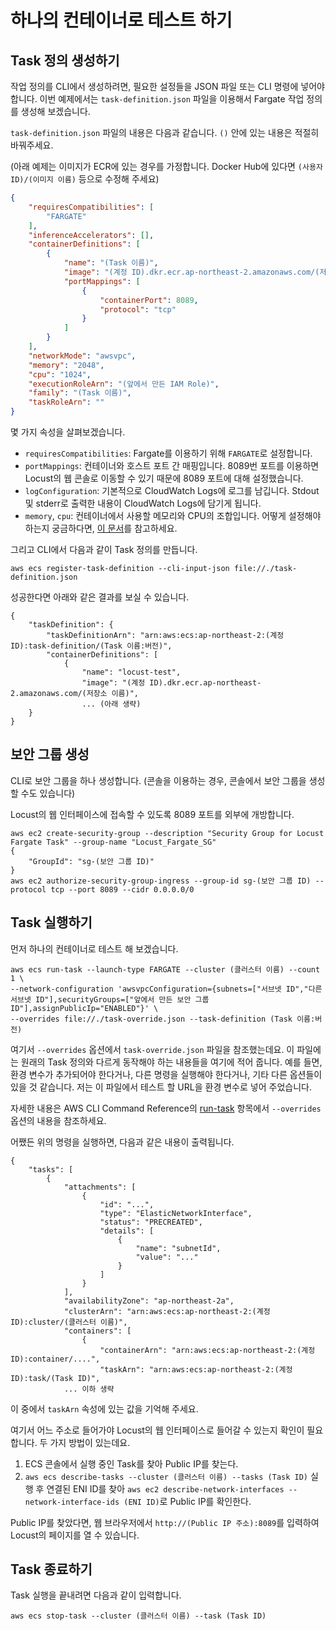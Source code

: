 # 하나의 컨테이너로 테스트 하기

## Task 정의 생성하기

작업 정의를 CLI에서 생성하려면, 필요한 설정들을 JSON 파일 또는 CLI 명령에 넣어야 합니다. 
이번 예제에서는 `task-definition.json` 파일을 이용해서 Fargate 작업 정의를 생성해 보겠습니다. 

`task-definition.json` 파일의 내용은 다음과 같습니다. `()` 안에 있는 내용은 적절히 바꿔주세요.

(아래 예제는 이미지가 ECR에 있는 경우를 가정합니다. Docker Hub에 있다면 `(사용자 ID)/(이미지 이름)` 등으로 수정해 주세요)

```json
{
    "requiresCompatibilities": [
        "FARGATE"
    ],
    "inferenceAccelerators": [],
    "containerDefinitions": [
        {
            "name": "(Task 이름)",
            "image": "(계정 ID).dkr.ecr.ap-northeast-2.amazonaws.com/(저장소 이름)",
            "portMappings": [
                {
                    "containerPort": 8089,
                    "protocol": "tcp"
                }
            ]
        }
    ],
    "networkMode": "awsvpc",
    "memory": "2048",
    "cpu": "1024",
    "executionRoleArn": "(앞에서 만든 IAM Role)",
    "family": "(Task 이름)",
    "taskRoleArn": ""
}
```

몇 가지 속성을 살펴보겠습니다. 

* `requiresCompatibilities`: Fargate를 이용하기 위해 `FARGATE`로 설정합니다.
* `portMappings`: 컨테이너와 호스트 포트 간 매핑입니다. 8089번 포트를 이용하면 Locust의 웹 콘솔로 이동할 수 있기 때문에 8089 포트에 대해 설정했습니다. 
* `logConfiguration`: 기본적으로 CloudWatch Logs에 로그를 남깁니다. Stdout 및 stderr로 출력한 내용이 CloudWatch Logs에 담기게 됩니다. 
* `memory`, `cpu`: 컨테이너에서 사용할 메모리와 CPU의 조합입니다. 어떻게 설정해야 하는지 궁금하다면, [이 문서](https://docs.aws.amazon.com/ko_kr/AmazonECS/latest/developerguide/create-task-definition.html)를 참고하세요.

그리고 CLI에서 다음과 같이 Task 정의를 만듭니다. 

```shell script
aws ecs register-task-definition --cli-input-json file://./task-definition.json
```

성공한다면 아래와 같은 결과를 보실 수 있습니다.
```
{
    "taskDefinition": {
        "taskDefinitionArn": "arn:aws:ecs:ap-northeast-2:(계정 ID):task-definition/(Task 이름:버전)",
        "containerDefinitions": [
            {
                "name": "locust-test",
                "image": "(계정 ID).dkr.ecr.ap-northeast-2.amazonaws.com/(저장소 이름)",
                ... (아래 생략)
    }
}
```

## 보안 그룹 생성

CLI로 보안 그룹을 하나 생성합니다. (콘솔을 이용하는 경우, 콘솔에서 보안 그룹을 생성할 수도 있습니다) 

Locust의 웹 인터페이스에 접속할 수 있도록 8089 포트를 외부에 개방합니다.

```shell script
aws ec2 create-security-group --description "Security Group for Locust Fargate Task" --group-name "Locust_Fargate_SG"
{
    "GroupId": "sg-(보안 그룹 ID)"
}
aws ec2 authorize-security-group-ingress --group-id sg-(보안 그룹 ID) --protocol tcp --port 8089 --cidr 0.0.0.0/0
```

## Task 실행하기

먼저 하나의 컨테이너로 테스트 해 보겠습니다. 

```shell script
aws ecs run-task --launch-type FARGATE --cluster (클러스터 이름) --count 1 \
--network-configuration 'awsvpcConfiguration={subnets=["서브넷 ID","다른 서브넷 ID"],securityGroups=["앞에서 만든 보안 그룹 ID"],assignPublicIp="ENABLED"}' \
--overrides file://./task-override.json --task-definition (Task 이름:버전)
```

여기서 `--overrides` 옵션에서 `task-override.json` 파일을 참조했는데요. 이 파일에는 원래의 Task 정의와 다르게 동작해야 하는 내용들을 여기에 적어 줍니다. 
예를 들면, 환경 변수가 추가되어야 한다거나, 다른 명령을 실행해야 한다거나, 기타 다른 옵션들이 있을 것 같습니다. 저는 이 파일에서 테스트 할 URL을 환경 변수로 넣어 주었습니다. 

자세한 내용은 AWS CLI Command Reference의 [run-task](https://docs.aws.amazon.com/cli/latest/reference/ecs/run-task.html) 항목에서 `--overrides` 옵션의 내용을 참조하세요.

어쨌든 위의 명령을 실행하면, 다음과 같은 내용이 출력됩니다.
```
{
    "tasks": [
        {
            "attachments": [
                {
                    "id": "...",
                    "type": "ElasticNetworkInterface",
                    "status": "PRECREATED",
                    "details": [
                        {
                            "name": "subnetId",
                            "value": "..."
                        }
                    ]
                }
            ],
            "availabilityZone": "ap-northeast-2a",
            "clusterArn": "arn:aws:ecs:ap-northeast-2:(계정 ID):cluster/(클러스터 이름)",
            "containers": [
                {
                    "containerArn": "arn:aws:ecs:ap-northeast-2:(계정 ID):container/....",
                    "taskArn": "arn:aws:ecs:ap-northeast-2:(계정 ID):task/(Task ID)",
            ... 이하 생략
```

이 중에서 `taskArn` 속성에 있는 값을 기억해 주세요.

여기서 어느 주소로 들어가야 Locust의 웹 인터페이스로 들어갈 수 있는지 확인이 필요합니다. 두 가지 방법이 있는데요. 

1. ECS 콘솔에서 실행 중인 Task를 찾아 Public IP를 찾는다.
2. `aws ecs describe-tasks --cluster (클러스터 이름) --tasks (Task ID)` 실행 후 연결된 ENI ID를 찾아 `aws ec2 describe-network-interfaces --network-interface-ids (ENI ID)`로 Public IP를 확인한다.

Public IP를 찾았다면, 웹 브라우저에서 `http://(Public IP 주소):8089`를 입력하여 Locust의 페이지를 열 수 있습니다.

## Task 종료하기 

Task 실행을 끝내려면 다음과 같이 입력합니다. 

```shell script
aws ecs stop-task --cluster (클러스터 이름) --task (Task ID)
```